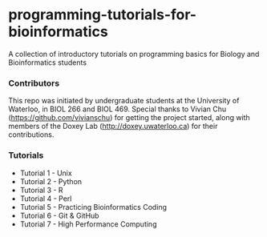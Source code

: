 # programming-tutorials-for-bioinformatics
A collection of introductory tutorials on programming basics for Biology and Bioinformatics students

### Contributors
This repo was initiated by undergraduate students at the University of Waterloo, in BIOL 266 and BIOL 469. Special thanks to Vivian Chu (https://github.com/vivianschu) for getting the project started, along with members of the Doxey Lab (http://doxey.uwaterloo.ca) for their contributions.

### Tutorials

* Tutorial 1 - Unix
* Tutorial 2 - Python
* Tutorial 3 - R
* Tutorial 4 - Perl
* Tutorial 5 - Practicing Bioinformatics Coding
* Tutorial 6 - Git & GitHub
* Tutorial 7 - High Performance Computing
